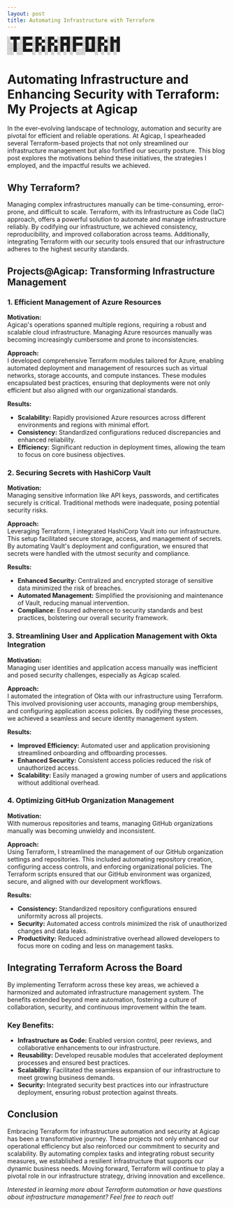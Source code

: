 ```yaml
---
layout: post
title: Automating Infrastructure with Terraform
---
```


```plaintext
░▀█▀░█▀▀░█▀▄░█▀▄░█▀█░█▀▀░█▀█░█▀▄░█▄█
░░█░░█▀▀░█▀▄░█▀▄░█▀█░█▀▀░█░█░█▀▄░█░█
░░▀░░▀▀▀░▀░▀░▀░▀░▀░▀░▀░░░▀▀▀░▀░▀░▀░▀
```

# Automating Infrastructure and Enhancing Security with Terraform: My Projects at Agicap

In the ever-evolving landscape of technology, automation and security are pivotal for efficient and reliable operations. At Agicap, I spearheaded several Terraform-based projects that not only streamlined our infrastructure management but also fortified our security posture. This blog post explores the motivations behind these initiatives, the strategies I employed, and the impactful results we achieved.

## **Why Terraform?**

Managing complex infrastructures manually can be time-consuming, error-prone, and difficult to scale. Terraform, with its Infrastructure as Code (IaC) approach, offers a powerful solution to automate and manage infrastructure reliably. By codifying our infrastructure, we achieved consistency, reproducibility, and improved collaboration across teams. Additionally, integrating Terraform with our security tools ensured that our infrastructure adheres to the highest security standards.

## **Projects@Agicap: Transforming Infrastructure Management**

### **1. Efficient Management of Azure Resources**

**Motivation:**  
Agicap's operations spanned multiple regions, requiring a robust and scalable cloud infrastructure. Managing Azure resources manually was becoming increasingly cumbersome and prone to inconsistencies.

**Approach:**  
I developed comprehensive Terraform modules tailored for Azure, enabling automated deployment and management of resources such as virtual networks, storage accounts, and compute instances. These modules encapsulated best practices, ensuring that deployments were not only efficient but also aligned with our organizational standards.

**Results:**  
- **Scalability:** Rapidly provisioned Azure resources across different environments and regions with minimal effort.
- **Consistency:** Standardized configurations reduced discrepancies and enhanced reliability.
- **Efficiency:** Significant reduction in deployment times, allowing the team to focus on core business objectives.

### **2. Securing Secrets with HashiCorp Vault**

**Motivation:**  
Managing sensitive information like API keys, passwords, and certificates securely is critical. Traditional methods were inadequate, posing potential security risks.

**Approach:**  
Leveraging Terraform, I integrated HashiCorp Vault into our infrastructure. This setup facilitated secure storage, access, and management of secrets. By automating Vault's deployment and configuration, we ensured that secrets were handled with the utmost security and compliance.

**Results:**  
- **Enhanced Security:** Centralized and encrypted storage of sensitive data minimized the risk of breaches.
- **Automated Management:** Simplified the provisioning and maintenance of Vault, reducing manual intervention.
- **Compliance:** Ensured adherence to security standards and best practices, bolstering our overall security framework.

### **3. Streamlining User and Application Management with Okta Integration**

**Motivation:**  
Managing user identities and application access manually was inefficient and posed security challenges, especially as Agicap scaled.

**Approach:**  
I automated the integration of Okta with our infrastructure using Terraform. This involved provisioning user accounts, managing group memberships, and configuring application access policies. By codifying these processes, we achieved a seamless and secure identity management system.

**Results:**  
- **Improved Efficiency:** Automated user and application provisioning streamlined onboarding and offboarding processes.
- **Enhanced Security:** Consistent access policies reduced the risk of unauthorized access.
- **Scalability:** Easily managed a growing number of users and applications without additional overhead.

### **4. Optimizing GitHub Organization Management**

**Motivation:**  
With numerous repositories and teams, managing GitHub organizations manually was becoming unwieldy and inconsistent.

**Approach:**  
Using Terraform, I streamlined the management of our GitHub organization settings and repositories. This included automating repository creation, configuring access controls, and enforcing organizational policies. The Terraform scripts ensured that our GitHub environment was organized, secure, and aligned with our development workflows.

**Results:**  
- **Consistency:** Standardized repository configurations ensured uniformity across all projects.
- **Security:** Automated access controls minimized the risk of unauthorized changes and data leaks.
- **Productivity:** Reduced administrative overhead allowed developers to focus more on coding and less on management tasks.

## **Integrating Terraform Across the Board**

By implementing Terraform across these key areas, we achieved a harmonized and automated infrastructure management system. The benefits extended beyond mere automation, fostering a culture of collaboration, security, and continuous improvement within the team.

### **Key Benefits:**

- **Infrastructure as Code:** Enabled version control, peer reviews, and collaborative enhancements to our infrastructure.
- **Reusability:** Developed reusable modules that accelerated deployment processes and ensured best practices.
- **Scalability:** Facilitated the seamless expansion of our infrastructure to meet growing business demands.
- **Security:** Integrated security best practices into our infrastructure deployment, ensuring robust protection against threats.

## **Conclusion**

Embracing Terraform for infrastructure automation and security at Agicap has been a transformative journey. These projects not only enhanced our operational efficiency but also reinforced our commitment to security and scalability. By automating complex tasks and integrating robust security measures, we established a resilient infrastructure that supports our dynamic business needs. Moving forward, Terraform will continue to play a pivotal role in our infrastructure strategy, driving innovation and excellence.


*Interested in learning more about Terraform automation or have questions about infrastructure management? Feel free to reach out!*